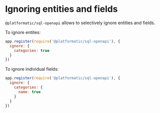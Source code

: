 # Ignoring entities and fields

`@platformatic/sql-openapi` allows to selectively ignore entities and fields.

To ignore entites:

```javascript
app.register(require('@platformatic/sql-openapi'), {
  ignore: {
    categories: true
  }
})
```

To ignore individual fields:

```javascript
app.register(require('@platformatic/sql-openapi'), {
  ignore: {
    categories: {
      name: true
    }
  }
})
```
